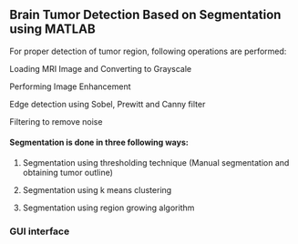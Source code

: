## Brain Tumor Detection Based on Segmentation using MATLAB

For proper detection of tumor region, following operations are performed:

Loading MRI Image and Converting to Grayscale

Performing Image Enhancement 

Edge detection using Sobel, Prewitt and Canny filter 

Filtering to remove noise

#### Segmentation is done in three following ways:

1. Segmentation using thresholding technique (Manual segmentation and obtaining tumor outline)

2. Segmentation using k means clustering

3. Segmentation using region growing algorithm

### GUI interface
